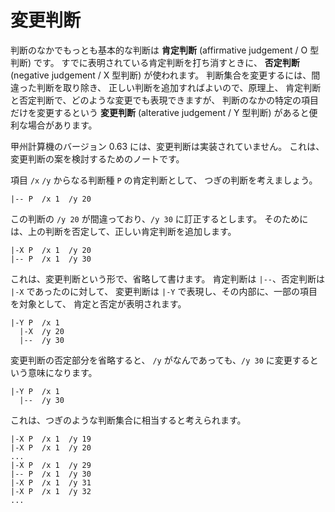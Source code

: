 # 変更判断


判断のなかでもっとも基本的な判断は
**肯定判断** (affirmative judgement / O 型判断) です。
すでに表明されている肯定判断を打ち消すときに、
**否定判断** (negative judgement / X 型判断) が使われます。
判断集合を変更するには、間違った判断を取り除き、
正しい判断を追加すればよいので、原理上、
肯定判断と否定判断で、どのような変更でも表現できますが、
判断のなかの特定の項目だけを変更するという
**変更判断** (alterative judgement / Y 型判断)
があると便利な場合があります。

甲州計算機のバージョン 0.63 には、変更判断は実装されていません。
これは、変更判断の案を検討するためのノートです。

項目 `/x` `/y` からなる判断種 `P` の肯定判断として、
つぎの判断を考えましょう。

```
|-- P  /x 1  /y 20
```

この判断の `/y 20` が間違っており、`/y 30` に訂正するとします。
そのためには、上の判断を否定して、正しい肯定判断を追加します。

```
|-X P  /x 1  /y 20
|-- P  /x 1  /y 30
```

これは、変更判断という形で、省略して書けます。
肯定判断は `|--`、否定判断は `|-X` であったのに対して、
変更判断は `|-Y` で表現し、その内部に、一部の項目を対象として、
肯定と否定が表明されます。

```
|-Y P  /x 1
  |-X  /y 20
  |--  /y 30
```

変更判断の否定部分を省略すると、
`/y` がなんであっても、`/y 30` に変更するという意味になります。

```
|-Y P  /x 1
  |--  /y 30
```

これは、つぎのような判断集合に相当すると考えられます。

```
|-X P  /x 1  /y 19
|-X P  /x 1  /y 20
...
|-X P  /x 1  /y 29
|-- P  /x 1  /y 30
|-X P  /x 1  /y 31
|-X P  /x 1  /y 32
...
```


